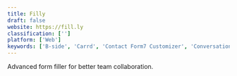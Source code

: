 ```yaml
---
title: Filly
draft: false 
website: https://fill.ly
classification: ['']
platform: ['Web']
keywords: ['B-side', 'Carrd', 'Contact Form7 Customizer', 'Conversational Form', 'Conversations by Typeform', 'ConvertCalculator', 'DocSpring', 'Elbo', 'FormSubmit', 'Formlets', 'Forms by Cliq', 'KiSSFLOW', 'Livefyre Studio', 'MightyForms', 'Publish to WordPress', 'QuoteForm', 'Refinery', 'Typeform']
---
```

Advanced form filler for better team collaboration.